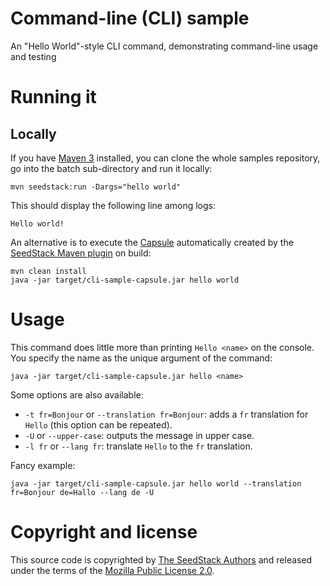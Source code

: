 # Command-line (CLI) sample

An "Hello World"-style CLI command, demonstrating command-line usage and testing

# Running it

## Locally

If you have [Maven 3](http://maven.apache.org/) installed, you can clone the whole samples repository, go into the batch sub-directory 
and run it locally:

    mvn seedstack:run -Dargs="hello world"

This should display the following line among logs:

    Hello world!

An alternative is to execute the [Capsule](http://www.capsule.io/) automatically created by the [SeedStack Maven plugin](http://seedstack.org/docs/seed/maven-plugin/) on build:

    mvn clean install
    java -jar target/cli-sample-capsule.jar hello world
    
# Usage

This command does little more than printing `Hello <name>` on the console. You specify the name as the unique argument of
the command:

    java -jar target/cli-sample-capsule.jar hello <name>

Some options are also available:

* `-t fr=Bonjour` or `--translation fr=Bonjour`: adds a `fr` translation for `Hello` (this option can be repeated).
* `-U` or `--upper-case`: outputs the message in upper case.
* `-l fr` or `--lang fr`: translate `Hello` to the `fr` translation.

Fancy example:

    java -jar target/cli-sample-capsule.jar hello world --translation fr=Bonjour de=Hallo --lang de -U

# Copyright and license

This source code is copyrighted by [The SeedStack Authors](https://github.com/seedstack/seedstack/blob/master/AUTHORS) and
released under the terms of the [Mozilla Public License 2.0](https://www.mozilla.org/MPL/2.0/). 
